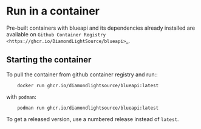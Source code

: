 # Run in a container

Pre-built containers with blueapi and its dependencies already
installed are available on `Github Container Registry
<https://ghcr.io/DiamondLightSource/blueapi>`_.

## Starting the container

To pull the container from github container registry and run::

```
    docker run ghcr.io/diamondlightsource/blueapi:latest
```

with `podman`:

```
    podman run ghcr.io/diamondlightsource/blueapi:latest
```

To get a released version, use a numbered release instead of `latest`.
